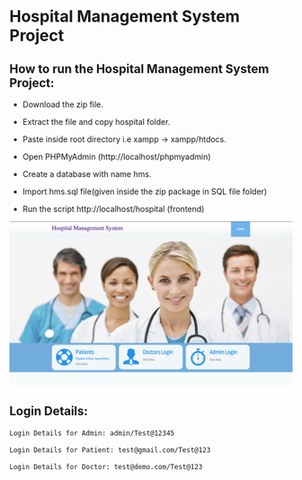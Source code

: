 # Hospital Management System Project

## How to run the Hospital Management System Project:

- Download the  zip file.

- Extract the file and copy hospital folder.

- Paste inside root directory i.e xampp -> xampp/htdocs.

- Open PHPMyAdmin (http://localhost/phpmyadmin)

- Create a database with name hms.

- Import hms.sql file(given inside the zip package in SQL file folder)

- Run the script http://localhost/hospital (frontend)

![Screenshot](img.png)

## Login Details:
```
Login Details for Admin: admin/Test@12345
```
```
Login Details for Patient: test@gmail.com/Test@123
```
```
Login Details for Doctor: test@demo.com/Test@123
```
